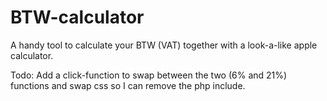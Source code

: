 # BTW-calculator
A handy tool to calculate your BTW (VAT) together with a look-a-like apple calculator.

Todo:
Add a click-function to swap between the two (6% and 21%) functions and swap css so I can remove the php include. 
